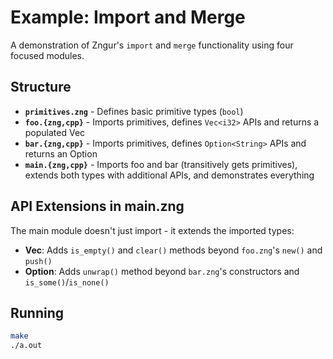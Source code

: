 # Example: Import and Merge

A demonstration of Zngur's `import` and `merge` functionality using four focused modules.

## Structure

- **`primitives.zng`** - Defines basic primitive types (`bool`)
- **`foo.{zng,cpp}`** - Imports primitives, defines `Vec<i32>` APIs and returns a populated Vec
- **`bar.{zng,cpp}`** - Imports primitives, defines `Option<String>` APIs and returns an Option
- **`main.{zng,cpp}`** - Imports foo and bar (transitively gets primitives), extends both types with additional APIs, and demonstrates everything

## API Extensions in main.zng

The main module doesn't just import - it extends the imported types:

- **Vec<i32>**: Adds `is_empty()` and `clear()` methods beyond `foo.zng`'s `new()` and `push()`
- **Option<String>**: Adds `unwrap()` method beyond `bar.zng`'s constructors and `is_some()`/`is_none()`

## Running

```bash
make
./a.out
```
